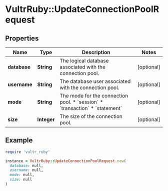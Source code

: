 # VultrRuby::UpdateConnectionPoolRequest

## Properties

| Name | Type | Description | Notes |
| ---- | ---- | ----------- | ----- |
| **database** | **String** | The logical database associated with the connection pool. | [optional] |
| **username** | **String** | The database user associated with the connection pool. | [optional] |
| **mode** | **String** | The mode for the connection pool. * &#x60;session&#x60; * &#x60;transaction&#x60; * &#x60;statement&#x60; | [optional] |
| **size** | **Integer** | The size of the connection pool. | [optional] |

## Example

```ruby
require 'vultr_ruby'

instance = VultrRuby::UpdateConnectionPoolRequest.new(
  database: null,
  username: null,
  mode: null,
  size: null
)
```

